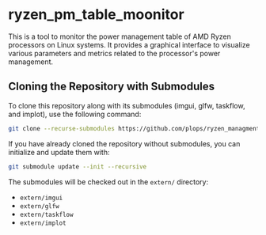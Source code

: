 # ryzen_pm_table_moonitor

This is a tool to monitor the power management table of AMD Ryzen processors on Linux systems. It provides a graphical interface to visualize various parameters and metrics related to the processor's power management.


## Cloning the Repository with Submodules

To clone this repository along with its submodules (imgui, glfw, taskflow, and implot), use the following command:

```sh
git clone --recurse-submodules https://github.com/plops/ryzen_managment_linux.git
```

If you have already cloned the repository without submodules, you can initialize and update them with:

```sh
git submodule update --init --recursive
```

The submodules will be checked out in the `extern/` directory:
- `extern/imgui`
- `extern/glfw`
- `extern/taskflow`
- `extern/implot`
